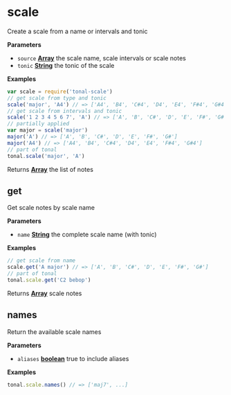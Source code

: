 # scale

Create a scale from a name or intervals and tonic

**Parameters**

-   `source` **[Array](https://developer.mozilla.org/en-US/docs/Web/JavaScript/Reference/Global_Objects/Array)** the scale name, scale intervals or scale notes
-   `tonic` **[String](https://developer.mozilla.org/en-US/docs/Web/JavaScript/Reference/Global_Objects/String)** the tonic of the scale

**Examples**

```javascript
var scale = require('tonal-scale')
// get scale from type and tonic
scale('major', 'A4') // => ['A4', 'B4', 'C#4', 'D4', 'E4', 'F#4', 'G#4']
// get scale from intervals and tonic
scale('1 2 3 4 5 6 7', 'A') // => ['A', 'B', 'C#', 'D', 'E', 'F#', 'G#']
// partially applied
var major = scale('major')
major('A') // => ['A', 'B', 'C#', 'D', 'E', 'F#', 'G#']
major('A4') // => ['A4', 'B4', 'C#4', 'D4', 'E4', 'F#4', 'G#4']
// part of tonal
tonal.scale('major', 'A')
```

Returns **[Array](https://developer.mozilla.org/en-US/docs/Web/JavaScript/Reference/Global_Objects/Array)** the list of notes

## get

Get scale notes by scale name

**Parameters**

-   `name` **[String](https://developer.mozilla.org/en-US/docs/Web/JavaScript/Reference/Global_Objects/String)** the complete scale name (with tonic)

**Examples**

```javascript
// get scale from name
scale.get('A major') // => ['A', 'B', 'C#', 'D', 'E', 'F#', 'G#']
// part of tonal
tonal.scale.get('C2 bebop')
```

Returns **[Array](https://developer.mozilla.org/en-US/docs/Web/JavaScript/Reference/Global_Objects/Array)** scale notes

## names

Return the available scale names

**Parameters**

-   `aliases` **[boolean](https://developer.mozilla.org/en-US/docs/Web/JavaScript/Reference/Global_Objects/Boolean)** true to include aliases

**Examples**

```javascript
tonal.scale.names() // => ['maj7', ...]
```
